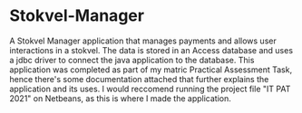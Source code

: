# Stokvel-Manager
A Stokvel Manager application that manages payments and allows user interactions in a stokvel.
The data is stored in an Access database and uses a jdbc driver to connect the java application to the database.
This application was completed as part of my matric Practical Assessment Task, hence there's some documentation attached that further explains the application and its uses.
I would reccomend running the project file "IT PAT 2021" on Netbeans, as this is where I made the application.
